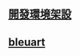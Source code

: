 ## [開發環境架設](./DevelopmentEnviromentSetup/DevelopmentEnviromentSetup.md)

## [bleuart](./bleuart/bleuart.md)
